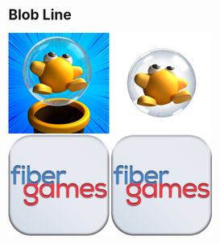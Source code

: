 # Blob Line

<p float="left">
	<img src="Assets/_Main/Art/Textures/Icon/Blobline_Icon.png" width="200">
	<img src="Assets/_Main/Art/Textures/Icon/Loading_icon.png" width="200">
	<img src="Assets/_Main/Art/2D/Icons/000.png" width="200">
	<img src="Assets/_Main/Art/2D/Icons/000.png" width="200">
</p>
